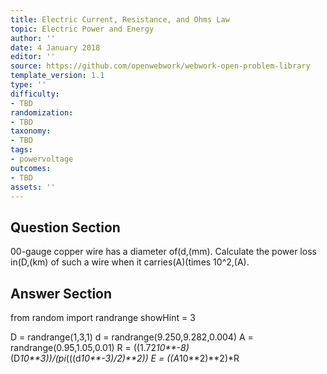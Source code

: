 ```yaml
---
title: Electric Current, Resistance, and Ohms Law
topic: Electric Power and Energy
author: ''
date: 4 January 2018
editor: ''
source: https://github.com/openwebwork/webwork-open-problem-library
template_version: 1.1
type: ''
difficulty:
- TBD
randomization:
- TBD
taxonomy:
- TBD
tags:
- powervoltage
outcomes:
- TBD
assets: ''
---
```


## Question Section 

00-gauge copper wire has a diameter of(d,(mm). Calculate the power loss in(D,(km) of such a wire when it carries(A)(times 10^2,(A).



## Answer Section

from random import randrange
showHint = 3


D = randrange(1,3,1)
d = randrange(9.250,9.282,0.004)
A = randrange(0.95,1.05,0.01)
R = ((1.72*10**-8)*(D*10**3))/(pi*(((d*10**-3)/2)**2))
E = ((A*10**2)**2)*R